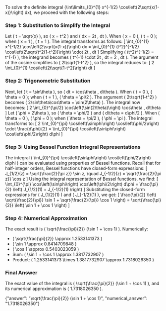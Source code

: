 
To solve the definite integral \(\int\limits_{0}^{1} x^{-1/2} \cos\left(2\sqrt{x(1-x)}\right) dx\), we proceed with the following steps:


### Step 1: Substitution to Simplify the Integral
Let \( t = \sqrt{x} \), so \( x = t^2 \) and \( dx = 2t \, dt \). When \( x = 0 \), \( t = 0 \); when \( x = 1 \), \( t = 1 \). The integral transforms as follows:
\[
\int_{0}^{1} x^{-1/2} \cos\left(2\sqrt{x(1-x)}\right) dx = \int_{0}^{1} (t^2)^{-1/2} \cos\left(2\sqrt{t^2(1-t^2)}\right) \cdot 2t \, dt
\]
Simplifying \( (t^2)^{-1/2} = t^{-1} \), the integrand becomes \( t^{-1} \cdot 2t \, dt = 2 \, dt \). The argument of the cosine simplifies to \( 2t\sqrt{1-t^2} \), so the integral reduces to:
\[
2 \int_{0}^{1} \cos\left(2t\sqrt{1-t^2}\right) dt
\]


### Step 2: Trigonometric Substitution
Next, let \( t = \sin\theta \), so \( dt = \cos\theta \, d\theta \). When \( t = 0 \), \( \theta = 0 \); when \( t = 1 \), \( \theta = \pi/2 \). The argument \( 2t\sqrt{1-t^2} \) becomes \( 2\sin\theta\cos\theta = \sin(2\theta) \). The integral now becomes:
\[
2 \int_{0}^{\pi/2} \cos\left(\sin(2\theta)\right) \cos\theta \, d\theta
\]
Let \( \phi = 2\theta \), so \( \theta = \phi/2 \) and \( d\theta = d\phi/2 \). When \( \theta = 0 \), \( \phi = 0 \); when \( \theta = \pi/2 \), \( \phi = \pi \). The integral transforms to:
\[
2 \int_{0}^{\pi} \cos\left(\sin\phi\right) \cos\left(\phi/2\right) \cdot \frac{d\phi}{2} = \int_{0}^{\pi} \cos\left(\sin\phi\right) \cos\left(\phi/2\right) d\phi
\]


### Step 3: Using Bessel Function Integral Representations
The integral \( \int_{0}^{\pi} \cos\left(\sin\phi\right) \cos\left(\phi/2\right) d\phi \) can be evaluated using properties of Bessel functions. Recall that for half-integer orders, Bessel functions have closed-form expressions:
\[
J_{1/2}(z) = \sqrt{\frac{2}{\pi z}} \sin z, \quad J_{-1/2}(z) = \sqrt{\frac{2}{\pi z}} \cos z
\]
Using the integral representation of Bessel functions, we find:
\[
\int_{0}^{\pi} \cos\left(\sin\phi\right) \cos\left(\phi/2\right) d\phi = \frac{\pi}{2} \left( J_{1/2}(1) + J_{-1/2}(1) \right)
\]
Substituting the closed-form expressions for \( J_{1/2}(1) \) and \( J_{-1/2}(1) \), we get:
\[
\frac{\pi}{2} \left( \sqrt{\frac{2}{\pi}} \sin 1 + \sqrt{\frac{2}{\pi}} \cos 1 \right) = \sqrt{\frac{\pi}{2}} \left( \sin 1 + \cos 1 \right)
\]


### Step 4: Numerical Approximation
The exact result is \( \sqrt{\frac{\pi}{2}} (\sin 1 + \cos 1) \). Numerically:
- \( \sqrt{\frac{\pi}{2}} \approx 1.2533141373 \)
- \( \sin 1 \approx 0.8414709848 \)
- \( \cos 1 \approx 0.5403023059 \)
- Sum: \( \sin 1 + \cos 1 \approx 1.3817732907 \)
- Product: \( 1.2533141373 \times 1.3817732907 \approx 1.7318026350 \)


### Final Answer
The exact value of the integral is \( \sqrt{\frac{\pi}{2}} (\sin 1 + \cos 1) \), and its numerical approximation is \( 1.7318026350 \).

{"answer": "\\sqrt{\\frac{\\pi}{2}} (\\sin 1 + \\cos 1)", "numerical_answer": "1.7318026350"}